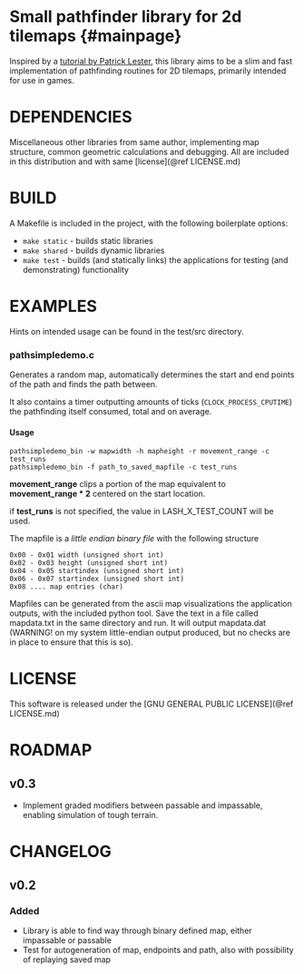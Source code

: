 Small pathfinder library for 2d tilemaps	{#mainpage}
========================================

Inspired by a [tutorial by Patrick Lester](http://www.policyalmanac.org/games/aStarTutorial.htm), this library aims to be a slim and fast implementation of pathfinding routines for 2D tilemaps, primarily intended for use in games.

# DEPENDENCIES

Miscellaneous other libraries from same author, implementing map structure, common geometric calculations and debugging. All are included in this distribution and with same [license](@ref LICENSE.md)

# BUILD

A Makefile is included in the project, with the following boilerplate options:

- `make static` - builds static libraries
- `make shared` - builds dynamic libraries
- `make test` - builds (and statically links) the applications for testing (and demonstrating) functionality

# EXAMPLES

Hints on intended usage can be found in the test/src directory.

### pathsimpledemo.c

Generates a random map, automatically determines the start and end points of the path and finds the path between.

It also contains a timer outputting amounts of ticks (`CLOCK_PROCESS_CPUTIME`) the pathfinding itself consumed, total and on average.

#### Usage

    pathsimpledemo_bin -w mapwidth -h mapheight -r movement_range -c test_runs
    pathsimpledemo_bin -f path_to_saved_mapfile -c test_runs

__movement_range__ clips a portion of the map equivalent to __movement_range * 2__ centered on the start location.

if __test_runs__ is not specified, the value in LASH_X_TEST_COUNT will be used.

The mapfile is a _little endian binary file_ with the following structure
    
    0x00 - 0x01 width (unsigned short int)
    0x02 - 0x03 height (unsigned short int)
    0x04 - 0x05 startindex (unsigned short int)
    0x06 - 0x07 startindex (unsigned short int)
    0x08 .... map entries (char)

Mapfiles can be generated from the ascii map visualizations the application outputs, with the included python tool. Save the text in a file called mapdata.txt in the same directory and run. It will output mapdata.dat (WARNING! on my system little-endian output produced, but no checks are in place to ensure that this is so).

# LICENSE

This software is released under the [GNU GENERAL PUBLIC LICENSE](@ref LICENSE.md)

# ROADMAP

## v0.3

- Implement graded modifiers between passable and impassable, enabling simulation of tough terrain.

# CHANGELOG

## v0.2

### Added

- Library is able to find way through binary defined map, either impassable or passable
- Test for autogeneration of map, endpoints and path, also with possibility of replaying saved map


